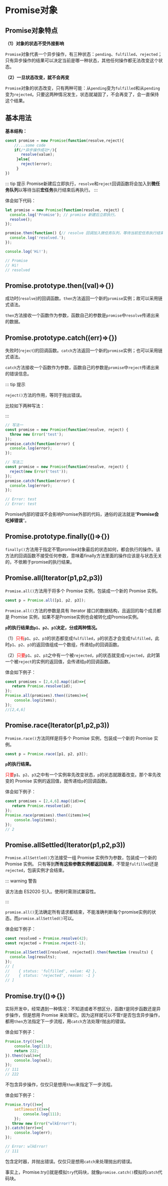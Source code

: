 # Promise对象

## Promise对象特点

**（1）对象的状态不受外接影响**

​		`Promise`对象代表一个异步操作，有三种状态：`pending`、`fulfilled`、`rejected`；只有异步操作的结果可以决定当前是哪一种状态，其他任何操作都无法改变这个状态。

**（2）一旦状态改变，就不会再变**

​		`Promise`对象的状态改变，只有两种可能：从`pending`变为`fulfilled`和从`pending`变为`rejected`。只要这两种情况发生，状态就凝固了，不会再变了，会一直保持这个结果。



## 基本用法

**基本结构：**

```javascript
const promise = new Promise(function(resolve,reject){
    //...some code
    if(/*异步操作成功*/){
       resolve(value);
     }else{
       reject(error);
     }
})
```
::: tip 提示
Promise新建后立即执行，`resolve`和`reject`回调函数将会加入到**微任务队列**以等待当前**宏任务**执行结束后再执行。
:::

体会如下代码：

```javascript
let promise = new Promise(function(resolve, reject) {
  console.log('Promise'); // promise 新建后立即执行。
  resolve();
});

promise.then(function() {// resolve 回调加入微任务队列，等待当前宏任务执行结束再执行。
  console.log('resolved.');
});

console.log('Hi!');

// Promise
// Hi!
// resolved
```



## Promise.prototype.then((val)=>{})

成功时(`resolve`)的回调函数。`then`方法返回一个新的`promise`实例；故可以采用链式语法。

`then`方法接收一个函数作为参数，函数自己的参数是`promise`中`resolve`传递出来的数据。



## Promise.prototype.catch((err)=>{})

失败时(`reject`)的回调函数。`catch`方法返回一个新的`promise`实例；也可以采用链式语法。

`catch`方法接收一个函数作为参数，函数自己的参数是`promise`中`reject`传递出来的错误信息。

::: tip 提示

`reject()`方法的作用，等同于抛出错误。

比较如下两种写法：

:::

```javascript
// 写法一
const promise = new Promise(function(resolve, reject) {
  throw new Error('test');
});
promise.catch(function(error) {
  console.log(error);
});

// 写法二
const promise = new Promise(function(resolve, reject) {
  reject(new Error('test'));
});
promise.catch(function(error) {
  console.log(error);
});

// Error: test
// Error: test
```

Promise内部的错误不会影响Promise外部的代码，通俗的说法就是“**Promise会吃掉错误**”。



## Promise.prototype.finally(()=>{})

`finally()`方法用于指定不管promise对象最后的状态如何，都会执行的操作。该方法的回调函数不接受任何参数，意味着finally方法里面的操作应该是与状态无关的，不依赖于promise的执行结果。



## Promise.all(Iterator(p1,p2,p3))

`Promise.all()`方法用于将多个 Promise 实例，包装成一个新的 Promise 实例。

```javascript
const p = Promise.all([p1, p2, p3]);
```

`Promise.all()`方法的参数是具有 Iterator 接口的数据结构，且返回的每个成员都是 Promise 实例，如果不是Promise实例也会被转化成Promise实例。

**`p`的执行结果由`p1`、`p2`、`p3`决定，分成两种情况。**

（1）<span style="color:red;">只有</span>`p1`、`p2`、`p3`的状态都变成`fulfilled`，`p`的状态才会变成`fulfilled`，此时`p1`、`p2`、`p3`的返回值组成一个数组，传递给`p`的回调函数。

（2）<span style="color:red;">只要</span>`p1`、`p2`、`p3`之中有一个被`rejected`，`p`的状态就变成`rejected`，此时第一个被`reject`的实例的返回值，会传递给`p`的回调函数。

体会如下例子：

```javascript
const promises = [2,4,6].map((id)=>{
   return Promise.resolve(id);
});
Promise.all(promises).then((items)=>{
    console.log(items);
});
//[2,4,6]
```



## Promise.race(Iterator(p1,p2,p3))

`Promise.race()`方法同样是将多个 Promise 实例，包装成一个新的 Promise 实例。

```javascript
const p = Promise.race([p1, p2, p3]);
```

**`p`的执行结果。**

<span style="color:red;">只要</span>`p1`、`p2`、`p3`之中有一个实例率先改变状态，`p`的状态就跟着改变。那个率先改变的 Promise 实例的返回值，就传递给`p`的回调函数。

体会如下例子：

```javascript
const promises = [2,4,6].map((id)=>{
   return Promise.resolve(id);
});
Promise.race(promises).then((items)=>{
    console.log(items);
});
// 2
```



## Promise.allSettled(Iterator(p1,p2,p3))

`Promise.allSettled()`方法接受一组 Promise 实例作为参数，包装成一个新的 Promise 实例。
只有等到**所有这些参数实例都返回结果**，不管是`fulfilled`还是`rejected`，包装实例才会结束。

::: warning 警告

该方法由 ES2020 引入。使用时需测试兼容性。

:::

`promise.all()`无法确定所有请求都结束，不能准确判断每个promise实例的状态。而`promise.allSettled()`可以。

体会如下例子：

```javascript
const resolved = Promise.resolve(42);
const rejected = Promise.reject(-1);

Promise.allSettled([resolved, rejected]).then(function (results) {
  console.log(results);
});
// [
//    { status: 'fulfilled', value: 42 },
//    { status: 'rejected', reason: -1 }
// ]
```



## Promise.try(()=>{})

实际开发中，经常遇到一种情况：不知道或者不想区分，函数`f`是同步函数还是异步操作，但是想用 Promise 来处理它。因为这样就可以不管`f`是否包含异步操作，都用`then`方法指定下一步流程，用`catch`方法处理`f`抛出的错误。

体会如下例子：

```javascript
Promise.try(()=>{
    console.log(111);
    return 222;
}).then((val)=>{
    console.log(val);
});
// 111
// 222
```

不包含异步操作，仅仅只是想用`then`来指定下一步流程。

体会如下例子：

```javascript
Promise.try(()=>{
    setTimeout(()=>{
        console.log(111);
    });
   throw new Error("wlkError!");
}).catch((err)=>{
    console.log(err);
});

// Error: wlkError!
// 111
```

包含定时器，并抛出错误。仅仅只是想用`catch`来处理抛出的错误。

事实上，Promise.try()就是模拟`try`代码块，就像`promise.catch()`模拟的`catch`代码块。